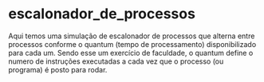 # escalonador_de_processos
Aqui temos uma simulação de escalonador de processos que alterna entre processos conforme o quantum (tempo de processamento) disponibilizado para cada um. Sendo esse um exercício de faculdade, o quantum define o numero de instruções executadas a cada vez que o processo (ou programa) é posto para rodar.
